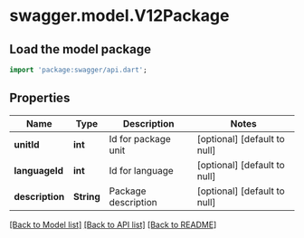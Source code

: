 # swagger.model.V12Package

## Load the model package
```dart
import 'package:swagger/api.dart';
```

## Properties
Name | Type | Description | Notes
------------ | ------------- | ------------- | -------------
**unitId** | **int** | Id for package unit | [optional] [default to null]
**languageId** | **int** | Id for language | [optional] [default to null]
**description** | **String** | Package description | [optional] [default to null]

[[Back to Model list]](../README.md#documentation-for-models) [[Back to API list]](../README.md#documentation-for-api-endpoints) [[Back to README]](../README.md)


